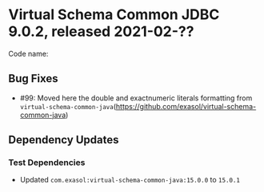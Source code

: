 # Virtual Schema Common JDBC 9.0.2, released 2021-02-??

Code name:

## Bug Fixes

* #99: Moved here the double and exactnumeric literals formatting from `virtual-schema-common-java`(https://github.com/exasol/virtual-schema-common-java)

## Dependency Updates

### Test Dependencies

* Updated `com.exasol:virtual-schema-common-java:15.0.0` to `15.0.1`
